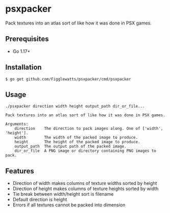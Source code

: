 # psxpacker
Pack textures into an atlas sort of like how it was done in PSX games. 

## Prerequisites
- Go 1.17+

## Installation
```
$ go get github.com/Figglewatts/psxpacker/cmd/psxpacker
```

## Usage
```
./psxpacker direction width height output_path dir_or_file...

Pack textures into an atlas sort of like how it was done in PSX games.

Arguments:
    direction    The direction to pack images along. One of ['width', 'height'].
    width        The width of the packed image to produce.
    height       The height of the packed image to produce.
    output_path  The output path of the packed image.
    dir_or_file  A PNG image or directory containing PNG images to pack.
```

## Features
- Direction of width makes columns of texture widths sorted by height
- Direction of height makes columns of texture heights sorted by width
- Tie break between width/height sort is filename
- Default direction is height
- Errors if all textures cannot be packed into dimension